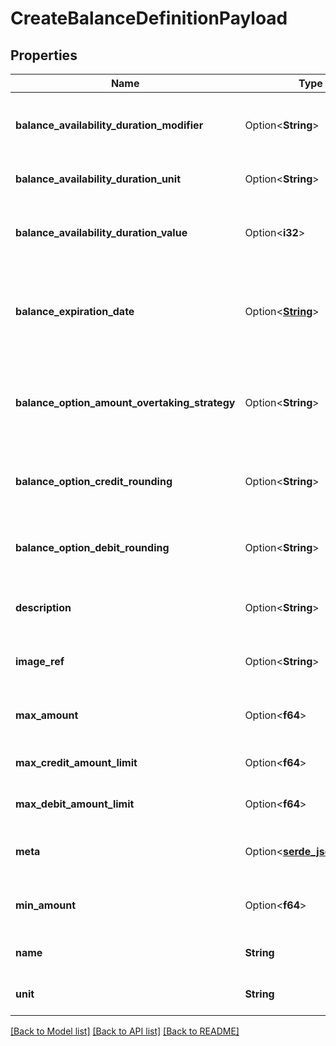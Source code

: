 # CreateBalanceDefinitionPayload

## Properties

Name | Type | Description | Notes
------------ | ------------- | ------------- | -------------
**balance_availability_duration_modifier** | Option<**String**> | Defines when the balance expires within the selected duration. | [optional]
**balance_availability_duration_unit** | Option<**String**> | Unit of time for balance validity. | [optional]
**balance_availability_duration_value** | Option<**i32**> | Number of time units before the balance expires. | [optional]
**balance_expiration_date** | Option<[**String**](string.md)> | Fixed expiration date (`dd/mm` format) as an alternative to duration-based expiry. | [optional]
**balance_option_amount_overtaking_strategy** | Option<**String**> | Defines whether partial credit is allowed when reaching max balance. | [optional]
**balance_option_credit_rounding** | Option<**String**> | Defines rounding strategy for credit transactions. | [optional]
**balance_option_debit_rounding** | Option<**String**> | Defines rounding strategy for debit transactions. | [optional]
**description** | Option<**String**> | Short description of the balance definition. | [optional]
**image_ref** | Option<**String**> | URL of an optional image reference. | [optional]
**max_amount** | Option<**f64**> | Maximum allowable balance amount. | [optional]
**max_credit_amount_limit** | Option<**f64**> | Maximum credit allowed per operation. | [optional]
**max_debit_amount_limit** | Option<**f64**> | Maximum debit allowed per operation. | [optional]
**meta** | Option<[**serde_json::Value**](.md)> | Additional metadata for the balance definition. | [optional]
**min_amount** | Option<**f64**> | Minimum allowable balance amount. | [optional]
**name** | **String** | Name of the balance definition. | 
**unit** | **String** | Unit of balance measurement. | 

[[Back to Model list]](../README.md#documentation-for-models) [[Back to API list]](../README.md#documentation-for-api-endpoints) [[Back to README]](../README.md)



